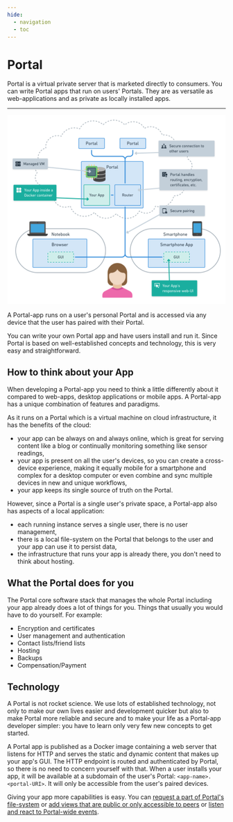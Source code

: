 ```yaml
---
hide:
  - navigation
  - toc
---
```


# Portal

Portal is a virtual private server that is marketed directly to consumers.
You can write Portal apps that run on users' Portals.
They are as versatile as web-applications and as private as locally installed apps.

---

![Portal Architecture](img/arch.png)

A Portal-app runs on a user's personal Portal and is accessed via any device
that the user has paired with their Portal.

You can write your own Portal app and have users install and run it.
Since Portal is based on well-established concepts and technology, this is very easy and straightforward.

## How to think about your App

When developing a Portal-app you need to think a little differently about it compared to web-apps, desktop applications or mobile apps.
A Portal-app has a unique combination of features and paradigms.

As it runs on a Portal which is a virtual machine on cloud infrastructure,
it has the benefits of the cloud:

* your app can be always on and always online, which is great for serving content like a blog or continually monitoring something like sensor readings,
* your app is present on all the user's devices, so you can create a cross-device experience, making it equally mobile for a smartphone and complex for a desktop computer or even combine and sync multiple devices in new and unique workflows,
* your app keeps its single source of truth on the Portal.

However, since a Portal is a single user's private space, a Portal-app also has aspects of a local application:

* each running instance serves a single user, there is no user management,
* there is a local file-system on the Portal that belongs to the user and your app can use it to persist data,
* the infrastructure that runs your app is already there, you don't need to think about hosting.

## What the Portal does for you

The Portal core software stack that manages the whole Portal including your app
already does a lot of things for you.
Things that usually you would have to do yourself.
For example:

* Encryption and certificates
* User management and authentication
* Contact lists/friend lists
* Hosting
* Backups
* Compensation/Payment

## Technology

A Portal is not rocket science.
We use lots of established technology, not only to make our own lives easier and development quicker
but also to make Portal more reliable and secure
and to make your life as a Portal-app developer simpler: 
you have to learn only very few new concepts to get started.

A Portal app is published as a Docker image containing a web server that listens for HTTP and serves the static and dynamic content that makes up your app's GUI.
The HTTP endpoint is routed and authenticated by Portal, so there is no need to concern yourself with that.
When a user installs your app, it will be available at a subdomain of the user's Portal: `<app-name>.<portal-URI>`.
It will only be accessible from the user's paired devices.

Giving your app more capabilities is easy. You can [request a part of Portal's file-system](developer_docs/persisting.md)
or [add views that are public or only accessible to peers](developer_docs/routing_and_ac.md)
or [listen and react to Portal-wide events](developer_docs/events.md).

